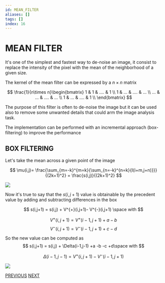 ```yaml
---
id: MEAN_FILTER
aliases: []
tags: []
index: 16
---
```


# MEAN FILTER

It's one of the simplest and fastest way to de-noise an image, it consist to replace the intensity of the pixel with the mean of the neighborhood of a given size.

The kernel of the mean filter can be expressed by a $n\times n$ matrix

$$
\frac{1}{n\times n}\begin{bmatrix}
1 & 1 & .... & 1 \\
1 & ... & .... & ... \\
... & ...  & .... & ... \\
1 & ...  & .... & 1 \\
\end{bmatrix}
$$

The purpose of this filter is often to de-noise the image but it can be used also to remove some unwanted details that could arm the image analysis task.

The implementation can be performed with an incremental approach (box-filtering) to improve the performance

## BOX FILTERING

Let's take the mean across a given point of the image


$$
\mu(i,j)= \frac{\sum_{m=-k}^{m=k}{\sum_{n=-k}^{n=k}{I(i+m,j+n)}}}{(2k+1)^2} = \frac{s(i,j)}{(2k+1)^2}
$$

![](computer_vision/Pasted_image_20240229121850.png)

Now it's true to say that the $s(i,j+1)$ value is obtainable by the precedent value by adding and subtracting differences in the box

$$
s(i,j+1) = s(i,j) + V^{+}(i,j+1)- V^{-}(i,j+1) \space with
$$

$$
V^{+}(i,j+1) =V^{+}(i-1,j+1)+a-b
$$
$$
V^{-}(i,j+1) =V^{-}(i-1,j+1)+c-d
$$

So the new value can be computed as
$$
s(i,j+1) = s(i,j) + \Delta(i-1,j-1) +a -b -c +d\space with
$$

$$
\Delta(i-1,j-1) = V^{+}(i,j+1) - V^{-}(i-1,j+1)
$$

![](computer_vision/Pasted_image_20240229122932.png)

[PREVIOUS](pages/image_filtering/IMAGE_FILTERS.md) [NEXT](pages/image_filtering/GAUSSIAN_FILTER.md)
